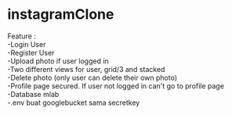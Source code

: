 # instagramClone


Feature : <br>
-Login User<br>
-Register User <br>
-Upload photo if user logged in<br>
-Two different views for user, grid/3 and stacked <br>
-Delete photo (only user can delete their own photo) <br> 
-Profile page secured. If user not logged in can't go to profile page<br>
-Database mlab<br>
-.env buat googlebucket sama secretkey




